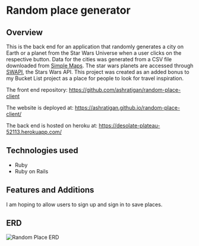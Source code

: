 # Random place generator 
## Overview
This is the back end for an application that randomly generates a city on Earth or a planet from the Star Wars Universe when a user clicks on the respective button. Data for the cities was generated from a CSV file downloaded from [Simple Maps](https://simplemaps.com/data/world-cities). The star wars planets are accessed through [SWAPI](https://swapi.co/), the Stars Wars API. This project was created as an added bonus to my Bucket List project as a place for people to look for travel inspiration. 

The front end repository: https://github.com/ashratigan/random-place-client

The website is deployed at: https://ashratigan.github.io/random-place-client/

The back end is hosted on heroku at: https://desolate-plateau-52113.herokuapp.com/

## Technologies used
- Ruby
- Ruby on Rails

## Features and Additions
I am hoping to allow users to sign up and sign in to save places.

## ERD
![Random Place ERD](https://imgur.com/a/98ei5gP)